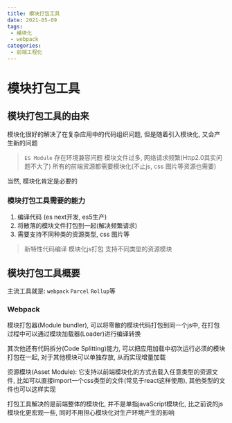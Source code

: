 ```yaml
---
title: 模块打包工具
date: 2021-05-09
tags:
 - 模块化
 - webpack
categories: 
 - 前端工程化
---
```


# 模块打包工具

## 模块打包工具的由来

模块化很好的解决了在复杂应用中的代码组织问题, 但是随着引入模块化, 又会产生新的问题

> `ES Module` 存在环境兼容问题
> 模块文件过多, 网络请求频繁(Http2.0其实问题不大了)
> 所有的前端资源都需要模块化(不止js, css 图片等资源也需要)

当然, 模块化肯定是必要的

### 模块打包工具需要的能力

1. 编译代码 (es next开发, es5生产)
2. 将散落的模块文件打包到一起(解决频繁请求)
3. 需要支持不同种类的资源类型, css 图片等

> 新特性代码编译
> 模块化js打包
> 支持不同类型的资源模块

## 模块打包工具概要

主流工具就是: `webpack` `Parcel` `Rollup`等

### Webpack

模块打包器(Module bundler), 可以将零散的模块代码打包到同一个js中, 在打包过程中可以通过模块加载器(Loader)进行编译转换

其次他还有代码拆分(Code Splitting)能力, 可以把应用加载中初次运行必须的模块打包在一起, 对于其他模块可以单独存放, 从而实现增量加载

资源模块(Asset Module): 它支持以前端模块化的方式去载入任意类型的资源文件, 比如可以直接import一个css类型的文件(常见于react这样使用), 其他类型的文件也可以这样实现

打包工具解决的是前端整体的模块化, 并不是单指javaScript模块化, 比之前说的js模块化更宏观一些, 同时不用担心模块化对生产环境产生的影响



